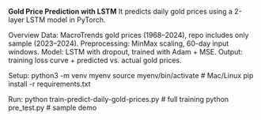 **Gold Price Prediction with LSTM**
It predicts daily gold prices using a 2-layer LSTM model in PyTorch.

Overview
Data: MacroTrends gold prices (1968–2024), repo includes only sample (2023–2024).
Preprocessing: MinMax scaling, 60-day input windows.
Model: LSTM with dropout, trained with Adam + MSE.
Output: training loss curve + predicted vs. actual gold prices.

Setup:
    python3 -m venv myenv
    source myenv/bin/activate    # Mac/Linux
    pip install -r requirements.txt

Run:
    python train-predict-daily-gold-prices.py   # full training
    python pre_test.py                          # sample demo






